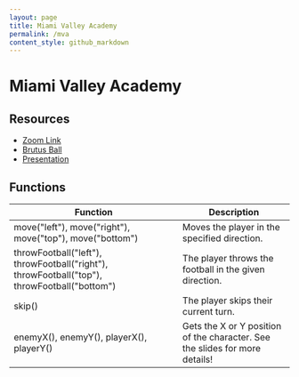 ```yaml
---
layout: page
title: Miami Valley Academy
permalink: /mva
content_style: github_markdown
---
```


# Miami Valley Academy

## Resources
* [Zoom Link](https://osu.zoom.us/j/96664204488?pwd=QnZpL1dmWmQzN1dRY3AvdENSWnZPZz09)
* [Brutus Ball](https://code4community.github.io/brutus-ball)
* [Presentation](https://docs.google.com/presentation/d/1bJEKBK5DuTTMCsSEQAqrOYNqrNMMLkIx5soiOPenifs/edit?usp=sharing)

## Functions

| Function | Description |
|-----------|-----------|
| move("left"), move("right"), move("top"), move("bottom") |  Moves the player in the specified direction. |
| throwFootball("left"), throwFootball("right"), throwFootball("top"), throwFootball("bottom") | The player throws the football in the given direction. |
| skip() | The player skips their current turn. |
| enemyX(), enemyY(), playerX(), playerY() | Gets the X or Y position of the character.  See the slides for more details! |

